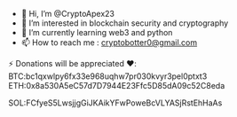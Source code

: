 - 👋 Hi, I’m @CryptoApex23
- 👀 I’m interested in blockchain security and cryptography
- 🌱 I’m currently learning web3 and python
- 📫 How to reach me : cryptobotter0@gmail.com

⚡ Donations will be appreciated ❤️:
BTC:bc1qxwlpy6fx33e968uqhw7pr030kvyr3pel0ptxt3
  ETH:0x8a530A5eC57d7D7944E23Ffc5D85dA09c52C8eda
  
SOL:FCfyeS5LwsjjgGiJKAikYFwPoweBcVLYASjRstEhHaAs

<!---
CryptoApex23/CryptoApex23 is a ✨ special ✨ repository because its `README.md` (this file) appears on your GitHub profile.
You can click the Preview link to take a look at your changes.
--->
